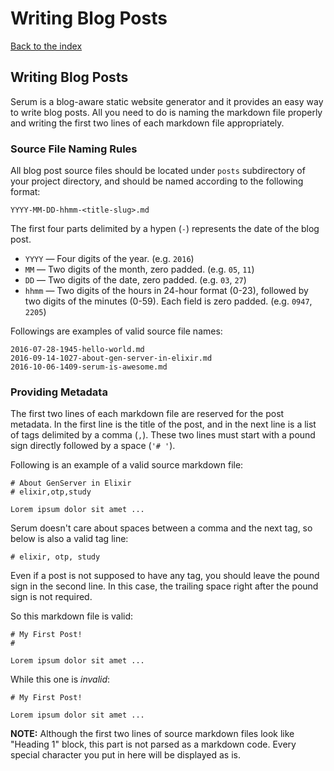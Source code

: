 # Writing Blog Posts

[Back to the index](%pages:docs/index)

## Writing Blog Posts

Serum is a blog-aware static website generator and it provides an easy way to
write blog posts. All you need to do is naming the markdown file properly and
writing the first two lines of each markdown file appropriately.

### Source File Naming Rules

All blog post source files should be located under `posts` subdirectory of your
project directory, and should be named according to the following format:

```
YYYY-MM-DD-hhmm-<title-slug>.md
```

The first four parts delimited by a hypen (`-`) represents the date of the blog
post.

* `YYYY` &mdash; Four digits of the year. (e.g. `2016`)
* `MM` &mdash; Two digits of the month, zero padded. (e.g. `05`, `11`)
* `DD` &mdash; Two digits of the date, zero padded. (e.g. `03`, `27`)
* `hhmm` &mdash; Two digits of the hours in 24-hour format (0-23), followed by
  two digits of the minutes (0-59). Each field is zero padded.
  (e.g. `0947`, `2205`)

Followings are examples of valid source file names:

```
2016-07-28-1945-hello-world.md
2016-09-14-1027-about-gen-server-in-elixir.md
2016-10-06-1409-serum-is-awesome.md
```

### Providing Metadata

The first two lines of each markdown file are reserved for the post metadata.
In the first line is the title of the post, and in the next line is a list of
tags delimited by a comma (`,`). These two lines must start with a pound sign
directly followed by a space (`'# '`).

Following is an example of a valid source markdown file:

```language-markdown
# About GenServer in Elixir
# elixir,otp,study

Lorem ipsum dolor sit amet ...
```

Serum doesn't care about spaces between a comma and the next tag, so below is
also a valid tag line:

```language-markdown
# elixir, otp, study
```

Even if a post is not supposed to have any tag, you should leave the pound sign
in the second line. In this case, the trailing space right after the pound sign
is not required.

So this markdown file is valid:

```language-markdown
# My First Post!
#

Lorem ipsum dolor sit amet ...
```

While this one is _invalid_:

```language-markdown
# My First Post!

Lorem ipsum dolor sit amet ...
```

**NOTE:** Although the first two lines of source markdown files look like
"Heading 1" block, this part is not parsed as a markdown code. Every special
character you put in here will be displayed as is.
